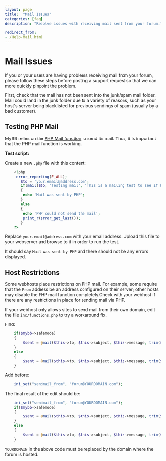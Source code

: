 ```yaml
---
layout: page
title:  "Mail Issues"
categories: [faq]
description: "Resolve issues with receiving mail sent from your forum."

redirect_from:
- /Help-Mail.html
---
```


# Mail Issues

If you or your users are having problems receiving mail from your forum, please follow these steps before posting a support request so that we can more quickly pinpoint the problem.

First, check that the mail has not been sent into the junk/spam mail folder. Mail could land in the junk folder due to a variety of reasons, such as your host's server being blacklisted for previous sendings of spam (usually by a bad customer).

## Testing PHP Mail

MyBB relies on the [PHP Mail function](https://secure.php.net/manual/en/function.mail.php) to send its mail. Thus, it is important that the PHP mail function is working.

**Test script:**

Create a new `.php` file with this content:

```php
    <?php
     error_reporting(E_ALL);
       $to = 'your.email@address.com';
       if(mail($to, 'Testing mail', 'This is a mailing test to see if PHP mail works.'))
       {
        echo 'Mail was sent by PHP';
       }
       else
       {
        echo 'PHP could not send the mail';
        print_r(error_get_last());
       }
    ?>
```

Replace `your.email@address.com` with your email address. Upload this file to your webserver and browse to it in order to run the test.

It should say `Mail was sent by PHP` and there should not be any errors displayed.

## Host Restrictions

Some webhosts place restrictions on PHP mail. For example, some require that the `From` address be an address configured on their server; other hosts may disable the PHP mail function completely.Check with your webhost if there are any restrictions in place for sending mail via PHP.

If your webhost only allows sites to send mail from their own domain, edit the file `inc/functions.php` to try a workaround fix.

Find:
```php
	if($mybb->safemode)
    {
        $sent = @mail($this->to, $this->subject, $this->message, trim($this->headers));
    }
    else
    {
        $sent = @mail($this->to, $this->subject, $this->message, trim($this->headers), $this->additional_parameters);
    }
```

Add before:
```php
    ini_set("sendmail_from", "forum@YOURDOMAIN.com");
```

The final result of the edit should be:
```php
    ini_set("sendmail_from", "forum@YOURDOMAIN.com");
    if($mybb->safemode)
    {
        $sent = @mail($this->to, $this->subject, $this->message, trim($this->headers));
    }
    else
    {
        $sent = @mail($this->to, $this->subject, $this->message, trim($this->headers), $this->additional_parameters);
    }
```

`YOURDOMAIN` in the above code must be replaced by the domain where the forum is hosted.
